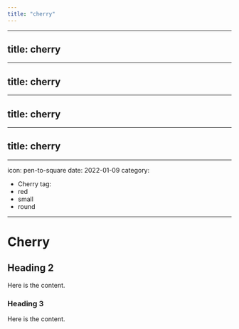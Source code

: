 ```yaml
---
title: "cherry"
---
```

---
title: cherry
---
---
title: cherry
---
---
title: cherry
---
---
title: cherry
---
---
icon: pen-to-square
date: 2022-01-09
category:
  - Cherry
tag:
  - red
  - small
  - round
---

# Cherry

## Heading 2

Here is the content.

### Heading 3

Here is the content.
